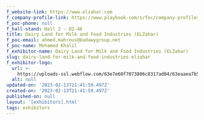 ```yaml
---
f_website-link: https://www.elzahar.com
f_company-profile-link: https://www.playbook.com/s/fec/company-profiles
f_poc-phone: null
f_hall-stand: Hall 2 - D2-46
title: Dairy Land for Milk and Food Industries (ELZahar)
f_poc-email: ahmed.mahrous@badawygroup.net
f_poc-name: Mohamed Khalil
f_exhibitor-name: Dairy Land for Milk and Food Industries (ELZahar)
slug: dairy-land-for-milk-and-food-industries-elzahar
f_exhibitor-logo:
  url: >-
    https://uploads-ssl.webflow.com/63e7e60f7073806c8317ad04/63eaaea7b5d45c956677545d_NTQ4MQ.jpeg
  alt: null
updated-on: '2023-02-13T21:41:59.497Z'
created-on: '2023-02-13T21:41:59.497Z'
published-on: null
layout: '[exhibitors].html'
tags: exhibitors
---
```



